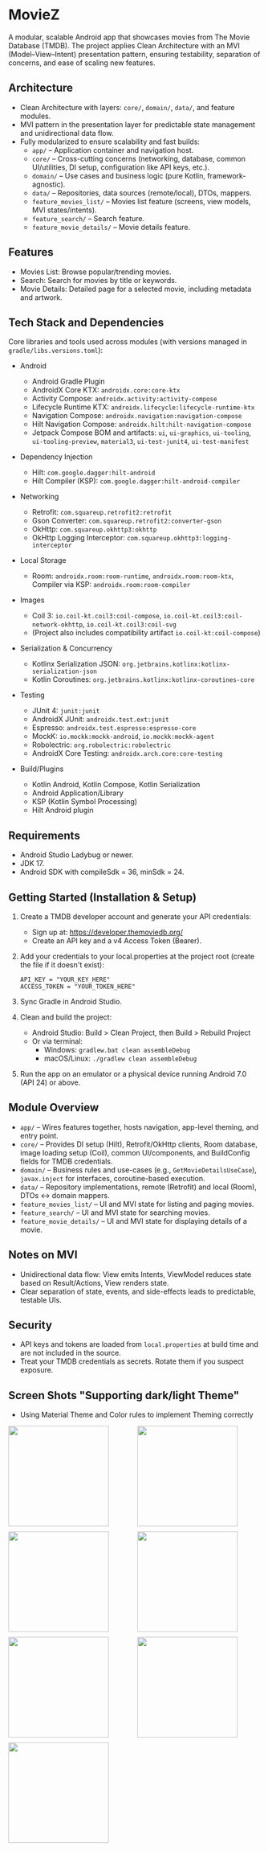 # MovieZ

A modular, scalable Android app that showcases movies from The Movie Database (TMDB). The project applies Clean Architecture with an MVI (Model–View–Intent) presentation pattern, ensuring testability, separation of concerns, and ease of scaling new features.

## Architecture

- Clean Architecture with layers: `core/`, `domain/`, `data/`, and feature modules.
- MVI pattern in the presentation layer for predictable state management and unidirectional data flow.
- Fully modularized to ensure scalability and fast builds:
  - `app/` – Application container and navigation host.
  - `core/` – Cross-cutting concerns (networking, database, common UI/utilities, DI setup, configuration like API keys, etc.).
  - `domain/` – Use cases and business logic (pure Kotlin, framework-agnostic).
  - `data/` – Repositories, data sources (remote/local), DTOs, mappers.
  - `feature_movies_list/` – Movies list feature (screens, view models, MVI states/intents).
  - `feature_search/` – Search feature.
  - `feature_movie_details/` – Movie details feature.

## Features

- Movies List: Browse popular/trending movies.
- Search: Search for movies by title or keywords.
- Movie Details: Detailed page for a selected movie, including metadata and artwork.

## Tech Stack and Dependencies

Core libraries and tools used across modules (with versions managed in `gradle/libs.versions.toml`):

- Android
  - Android Gradle Plugin
  - AndroidX Core KTX: `androidx.core:core-ktx`
  - Activity Compose: `androidx.activity:activity-compose`
  - Lifecycle Runtime KTX: `androidx.lifecycle:lifecycle-runtime-ktx`
  - Navigation Compose: `androidx.navigation:navigation-compose`
  - Hilt Navigation Compose: `androidx.hilt:hilt-navigation-compose`
  - Jetpack Compose BOM and artifacts: `ui`, `ui-graphics`, `ui-tooling`, `ui-tooling-preview`, `material3`, `ui-test-junit4`, `ui-test-manifest`

- Dependency Injection
  - Hilt: `com.google.dagger:hilt-android`
  - Hilt Compiler (KSP): `com.google.dagger:hilt-android-compiler`

- Networking
  - Retrofit: `com.squareup.retrofit2:retrofit`
  - Gson Converter: `com.squareup.retrofit2:converter-gson`
  - OkHttp: `com.squareup.okhttp3:okhttp`
  - OkHttp Logging Interceptor: `com.squareup.okhttp3:logging-interceptor`

- Local Storage
  - Room: `androidx.room:room-runtime`, `androidx.room:room-ktx`, Compiler via KSP: `androidx.room:room-compiler`

- Images
  - Coil 3: `io.coil-kt.coil3:coil-compose`, `io.coil-kt.coil3:coil-network-okhttp`, `io.coil-kt.coil3:coil-svg`
  - (Project also includes compatibility artifact `io.coil-kt:coil-compose`)

- Serialization & Concurrency
  - Kotlinx Serialization JSON: `org.jetbrains.kotlinx:kotlinx-serialization-json`
  - Kotlin Coroutines: `org.jetbrains.kotlinx:kotlinx-coroutines-core`

- Testing
  - JUnit 4: `junit:junit`
  - AndroidX JUnit: `androidx.test.ext:junit`
  - Espresso: `androidx.test.espresso:espresso-core`
  - MockK: `io.mockk:mockk-android`, `io.mockk:mockk-agent`
  - Robolectric: `org.robolectric:robolectric`
  - AndroidX Core Testing: `androidx.arch.core:core-testing`

- Build/Plugins
  - Kotlin Android, Kotlin Compose, Kotlin Serialization
  - Android Application/Library
  - KSP (Kotlin Symbol Processing)
  - Hilt Android plugin

## Requirements

- Android Studio Ladybug or newer.
- JDK 17.
- Android SDK with compileSdk = 36, minSdk = 24.

## Getting Started (Installation & Setup)

1. Create a TMDB developer account and generate your API credentials:
   - Sign up at: https://developer.themoviedb.org/
   - Create an API key and a v4 Access Token (Bearer).

2. Add your credentials to your local.properties at the project root (create the file if it doesn't exist):

   ```properties
   API_KEY = "YOUR_KEY_HERE"
   ACCESS_TOKEN = "YOUR_TOKEN_HERE"
   ```

3. Sync Gradle in Android Studio.

4. Clean and build the project:
   - Android Studio: Build > Clean Project, then Build > Rebuild Project
   - Or via terminal:
     - Windows: `gradlew.bat clean assembleDebug`
     - macOS/Linux: `./gradlew clean assembleDebug`

5. Run the app on an emulator or a physical device running Android 7.0 (API 24) or above.

## Module Overview

- `app/` – Wires features together, hosts navigation, app-level theming, and entry point.
- `core/` – Provides DI setup (Hilt), Retrofit/OkHttp clients, Room database, image loading setup (Coil), common UI/components, and BuildConfig fields for TMDB credentials.
- `domain/` – Business rules and use-cases (e.g., `GetMovieDetailsUseCase`), `javax.inject` for interfaces, coroutine-based execution.
- `data/` – Repository implementations, remote (Retrofit) and local (Room), DTOs <-> domain mappers.
- `feature_movies_list/` – UI and MVI state for listing and paging movies.
- `feature_search/` – UI and MVI state for searching movies.
- `feature_movie_details/` – UI and MVI state for displaying details of a movie.

## Notes on MVI

- Unidirectional data flow: View emits Intents, ViewModel reduces state based on Result/Actions, View renders state.
- Clear separation of state, events, and side-effects leads to predictable, testable UIs.

## Security


- API keys and tokens are loaded from `local.properties` at build time and are not included in the source.
- Treat your TMDB credentials as secrets. Rotate them if you suspect exposure.

## Screen Shots "Supporting dark/light Theme"
- Using Material Theme and Color rules to implement Theming correctly
<div style="display: grid; grid-template-columns: repeat(2, 1fr); gap: 10px;">
  <img src="https://github.com/user-attachments/assets/e8926905-d957-4ba4-8012-8cb1b522622b" width="200px">
  <img src="https://github.com/user-attachments/assets/f2924424-1d63-40c6-80e2-245c8bac92fa" width="200px">
  <img src="https://github.com/user-attachments/assets/fa76bd97-cbc5-4d43-b045-96da6aab793f" width="200px">
  <img src="https://github.com/user-attachments/assets/e6bcec11-726b-4585-a36f-ecb2819a78a1" width="200px">
  <img src="https://github.com/user-attachments/assets/83880847-e0bc-4f71-9771-b620c1d00d47" width="200px">
  <img src="https://github.com/user-attachments/assets/920a243c-182b-45a9-aa48-31fc9e35f0aa" width="200px">
  <img src="https://github.com/user-attachments/assets/f8b69668-e45f-459e-a669-21ec80329bc5" width="200px">
</div>
